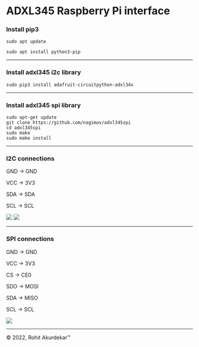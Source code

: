 # ADXL345 Raspberry Pi interface

<h3>Install pip3</h3>

    sudo apt update

    sudo apt install python3-pip

-------------------------------------------------------------------------------------------------------------

<h3>Install adxl345 i2c library</h3>


    sudo pip3 install adafruit-circuitpython-adxl34x

------------------------------------------------------------------------------------------------------------------

<h3>Install adxl345 spi library</h3>


    sudo apt-get update
    git clone https://github.com/nagimov/adxl345spi
    cd adxl345spi
    sudo make
    sudo make install

--------------------------------------------------------------------------------------------

<h3> I2C connections </h3>
  
GND &rarr; GND

VCC &rarr; 3V3

SDA &rarr; SDA

SCL &rarr; SCL

<img src="https://cdn.pimylifeup.com/wp-content/uploads/2019/05/Raspberry-Pi-ADXL345-Accelerometer-Wiring-Schematic.png">

<img src="https://cdn.pimylifeup.com/wp-content/uploads/2019/05/Raspberry-Pi-ADXL345-Accelerometer-GPIO-PIns.png">

------------------------------------------------------------

<h3> SPI connections</h3>

GND &rarr; GND

VCC &rarr; 3V3

CS &rarr; CE0

SDO &rarr; MOSI

SDA &rarr; MISO

SCL &rarr; SCL

<img src="https://raw.githubusercontent.com/nagimov/adxl345spi/master/img/adxl345spi_schem.png">

-----------------------------------------------------------

&copy; 2022, Rohit Akurdekar&trade;
